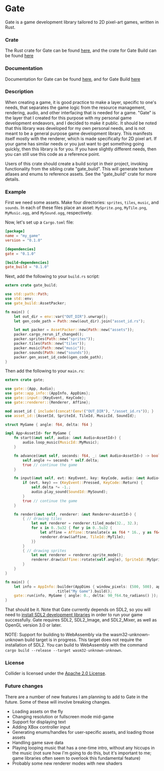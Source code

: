 # Gate
Gate is a game development library tailored to 2D pixel-art games, written in Rust.

### Crate

The Rust crate for Gate can be found [here](https://crates.io/crates/gate),
and the crate for Gate Build can be found [here](https://crates.io/crates/gate_build)

### Documentation

Documentation for Gate can be found [here](https://docs.rs/gate/),
and for Gate Build [here](https://docs.rs/gate_build/)

### Description

When creating a game, it is good practice to make a layer,
specific to one's needs, that separates the
game logic from the resource management, rendering, audio, and other interfacing
that is needed for a game.
"Gate" is the layer that I created for this purpose with my personal game development endeavors,
and I decided to make it public.
It should be noted that this library was developed for my own personal needs,
and is not meant to be a general purpose game development library.
This manifests itself mostly with the renderer, which is made specifically for 2D pixel art.
If your game has similar needs or you just want to get something going quickly,
then this library is for you.
If you have slightly different needs, then you can still use this code as a reference point.

Users of this crate should create a build script in their project,
invoking functionality from the sibling crate "gate_build".
This will generate texture atlases and enums to reference assets.
See the "gate_build" crate for more details.

### Example

First we need some assets.
Make four directories: `sprites`, `tiles`, `music`, and `sounds`.
In each of these files place an asset: `MySprite.png`, `MyTile.png`, `MyMusic.ogg`, and `MySound.ogg`,
respectively.

Now, let's set up a `Cargo.toml` file:

```toml
[package]
name = "my_game"
version = "0.1.0"

[dependencies]
gate = "0.1.0"

[build-dependencies]
gate_build = "0.1.0"
```

Next, add the following to your `build.rs` script:

```rust
extern crate gate_build;

use std::path::Path;
use std::env;
use gate_build::AssetPacker;

fn main() {
    let out_dir = env::var("OUT_DIR").unwrap();
    let gen_code_path = Path::new(&out_dir).join("asset_id.rs");

    let mut packer = AssetPacker::new(Path::new("assets"));
    packer.cargo_rerun_if_changed();
    packer.sprites(Path::new("sprites"));
    packer.tiles(Path::new("tiles"));
    packer.music(Path::new("music"));
    packer.sounds(Path::new("sounds"));
    packer.gen_asset_id_code(&gen_code_path);
}
```

Then add the following to your `main.rs`:

```rust
extern crate gate;

use gate::{App, Audio};
use gate::app_info::{AppInfo, AppDims};
use gate::input::{KeyEvent, KeyCode};
use gate::renderer::{Renderer, Affine};

mod asset_id { include!(concat!(env!("OUT_DIR"), "/asset_id.rs")); }
use asset_id::{AssetId, SpriteId, TileId, MusicId, SoundId};

struct MyGame { angle: f64, delta: f64 }

impl App<AssetId> for MyGame {
    fn start(&mut self, audio: &mut Audio<AssetId>) {
        audio.loop_music(MusicId::MyMusic);
    }

    fn advance(&mut self, seconds: f64, _: &mut Audio<AssetId>) -> bool {
        self.angle += seconds * self.delta;
        true // continue the game
    }

    fn input(&mut self, evt: KeyEvent, key: KeyCode, audio: &mut Audio<AssetId>) -> bool {
        if (evt, key) == (KeyEvent::Pressed, KeyCode::Return) {
            self.delta *= -1.;
            audio.play_sound(SoundId::MySound);
        }
        true // continue the game
    }

    fn render(&mut self, renderer: &mut Renderer<AssetId>) {
        { // drawing tiles
            let mut renderer = renderer.tiled_mode(32., 32.);
            for x in 0..5u32 { for y in 0..5u32 {
                let affine = Affine::translate(x as f64 * 16., y as f64 * 16.);
                renderer.draw(&affine, TileId::MyTile);
            }}
        }
        { // drawing sprites
            let mut renderer = renderer.sprite_mode();
            renderer.draw(&Affine::rotate(self.angle), SpriteId::MySprite);
        }
    }
}

fn main() {
    let info = AppInfo::builder(AppDims { window_pixels: (500, 500), app_height: 100. })
                       .title("My Game").build();
    gate::run(info, MyGame { angle: 0., delta: 90_f64.to_radians() });
}
```

That should be it. Note that Gate currently depends on SDL2,
so you will need to [install SDL2 development libraries](https://github.com/Rust-SDL2/rust-sdl2#sdl20-development-libraries)
in order to run your game successfully.
Gate requires SDL2, SDL2_Image, and SDL2_Mixer,
as well as OpenGL version 3.0 or later.

NOTE: Support for building to WebAssembly via the wasm32-unknown-unknown
build target is in progress.
This target does not require the installation of SDL2.
You can build to WebAssembly with the command
`cargo build --release --target wasm32-unknown-unknown`.

### License

Collider is licensed under the [Apache 2.0
License](http://www.apache.org/licenses/LICENSE-2.0.html).

### Future changes

There are a number of new features I am planning to add to Gate in the future.
Some of these will involve breaking changes.

* Loading assets on the fly
* Changing resolution or fullscreen mode mid-game
* Support for displaying text
* Adding XBox controller input
* Generating enums/handles for user-specific assets, and loading those assets
* Handling game save data
* Playing looping music that has a one-time intro, without any hiccups in the music
  (not sure how I'm going to do this, but it's important to me;
  game libraries often seem to overlook this fundamental feature)
* Probably some new renderer modes with new shaders
